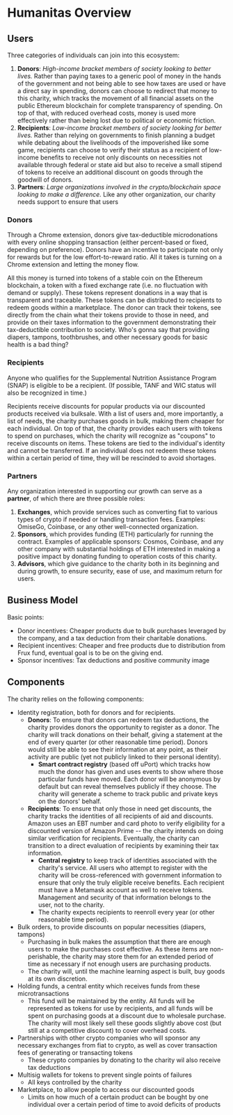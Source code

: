 # Humanitas Overview
## Users
Three categories of individuals can join into this ecosystem:
1. **Donors**: *High-income bracket members of society looking to better lives.* Rather than paying taxes to a generic pool of money in the hands of the government and not being able to see how taxes are used or have a direct say in spending, donors can choose to redirect that money to this charity, which tracks the movement of all financial assets on the public Ethereum blockchain for complete transparency of spending. On top of that, with reduced overhead costs, money is used more effectively rather than being lost due to political or economic friction.
2. **Recipients**: *Low-income bracket members of society looking for better lives.* Rather than relying on governments to finish planning a budget while debating about the livelihoods of the impoverished like some game, recipients can choose to verify their status as a recipient of low-income benefits to receive not only discounts on necessities not available through federal or state aid but also to receive a small stipend of tokens to receive an additional discount on goods through the goodwill of donors.
3. **Partners**: *Large organizations involved in the crypto/blockchain space looking to make a difference.* Like any other organization, our charity needs support to ensure that users

### Donors
Through a Chrome extension, donors give tax-deductible microdonations with every online shopping transaction (either percent-based or fixed, depending on preference). Donors have an incentive to participate not only for rewards but for the low effort-to-reward ratio. All it takes is turning on a Chrome extension and letting the money flow.

All this money is turned into tokens of a stable coin on the Ethereum blockchain, a token with a fixed exchange rate (i.e. no fluctuation with demand or supply). These tokens represent donations in a way that is transparent and traceable. These tokens can be distributed to recipients to redeem goods within a marketplace. The donor can track their tokens, see directly from the chain what their tokens provide to those in need, and provide on their taxes information to the government demonstrating their tax-deductible contribution to society. Who's gonna say that providing diapers, tampons, toothbrushes, and other necessary goods for basic health is a bad thing?

### Recipients
Anyone who qualifies for the Supplemental Nutrition Assistance Program (SNAP) is eligible to be a recipient. (If possible, TANF and WIC status will also be recognized in time.)

Recipients receive discounts for popular products via our discounted products received via bulksale. With a list of users and, more importantly, a list of needs, the charity purchases goods in bulk, making them cheaper for each individual. On top of that, the charity provides each users with tokens to spend on purchases, which the charity will recognize as "coupons" to receive discounts on items. These tokens are tied to the individual's identity and cannot be transferred. If an individual does not redeem these tokens within a certain period of time, they will be rescinded to avoid shortages.

### Partners

Any organization interested in supporting our growth can serve as a **partner**, of which there are three possible roles:
1. **Exchanges**, which provide services such as converting fiat to various types of crypto if needed or handling transaction fees. Examples: OmiseGo, Coinbase, or any other well-connected organization.
2. **Sponsors**, which provides funding (ETH) particularly for running the contract. Examples of applicable sponsors: Cosmos, Coinbase, and any other company with substantial holdings of ETH interested in making a positive impact by donating funding to operation costs of this charity.
3. **Advisors**, which give guidance to the charity both in its beginning and during growth, to ensure security, ease of use, and maximum return for users.


## Business Model
Basic points:
- Donor incentives: Cheaper products due to bulk purchases leveraged by the company, and a tax deduction from their charitable donations.
- Recipient incentives: Cheaper and free products due to distribution from Frux fund, eventual goal is to be on the giving end.
- Sponsor incentives: Tax deductions and positive community image

## Components
The charity relies on the following components:
* Identity registration, both for donors and for recipients.
  + **Donors**: To ensure that donors can redeem tax deductions, the charity provides donors the opportunity to register as a donor. The charity will track donations on their behalf, giving a statement at the end of every quarter (or other reasonable time period). Donors would still be able to see their information at any point, as their activity are public (yet not publicly linked to their personal identity).
    + **Smart contract registry** (based off uPort) which tracks how much the donor has given and uses events to show where those particular funds have moved. Each donor will be anonymous by default but can reveal themselves publicly if they choose. The charity will generate a scheme to track public and private keys on the donors' behalf.
  + **Recipients**: To ensure that only those in need get discounts, the charity tracks the identities of all recipients of aid and discounts. Amazon uses an EBT number and card photo to verify eligibility for a discounted version of Amazon Prime -- the charity intends on doing similar verification for recipients. Eventually, the charity can transition to a direct evaluation of recipients by examining their tax information.
    + **Central registry** to keep track of identities associated with the charity's service. All users who attempt to register with the charity will be cross-referenced with government information to ensure that only the truly eligible receive benefits. Each recipient must have a Metamask account as well to receive tokens. Management and security of that information belongs to the user, not to the charity.
    + The charity expects recipients to reenroll every year (or other reasonable time period).
* Bulk orders, to provide discounts on popular necessities (diapers, tampons)
  + Purchasing in bulk makes the assumption that there are enough users to make the purchases cost effective. As these items are non-perishable, the charity may store them for an extended period of time as necessary if not enough users are purchasing products.
  + The charity will, until the machine learning aspect is built, buy goods at its own discretion.
* Holding funds, a central entity which receives funds from these microtransactions
  + This fund will be maintained by the entity. All funds will be represented as tokens for use by recipients, and all funds will be spent on purchasing goods at a discount due to wholesale purchase. The charity will most likely sell these goods slightly above cost (but still at a competitive discount) to cover overhead costs.
* Partnerships with other crypto companies who will sponsor any necessary exchanges from fiat to crypto, as well as cover transaction fees of generating or transacting tokens
  + These crypto companies by donating to the charity wil also receive tax deductions
* Multisig wallets for tokens to prevent single points of failures
  + All keys controlled by the charity
* Marketplace, to allow people to access our discounted goods
  + Limits on how much of a certain product can be bought by one individual over a certain period of time to avoid deficits of products
